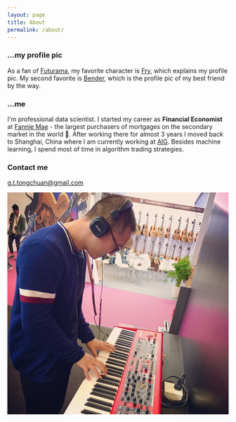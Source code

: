```yaml
---
layout: page
title: About
permalink: /about/
---
```


### ...my profile pic

As a fan of [Futurama](https://en.wikipedia.org/wiki/Futurama), my favorite character is [Fry](http://futurama.wikia.com/wiki/Philip_J._Fry_I), which explains my profile pic. My second favorite is [Bender](http://futurama.wikia.com/wiki/Bender_Bending_Rodr%C3%ADguez), which is the profile pic of my best friend by the way.

### ...me

I'm professional data scientist. I started my career as **Financial Economist** at [Fannie Mae](http://www.fanniemae.com/portal/index.html) - the largest purchasers of mortgages on the secondary market in the world :house_with_garden:. After working there for almost 3 years I moved back to Shanghai, China where I am currently working at [AIG](http://www.aig.com/). Besides machine learning, I spend most of time in algorithm trading strategies. 

### Contact me

[g.t.tongchuan@gmail.com](mailto:g.t.tongchuan@gmail.com)

![Me_w_Nord](/images/Tongchuan_Nord.png)
